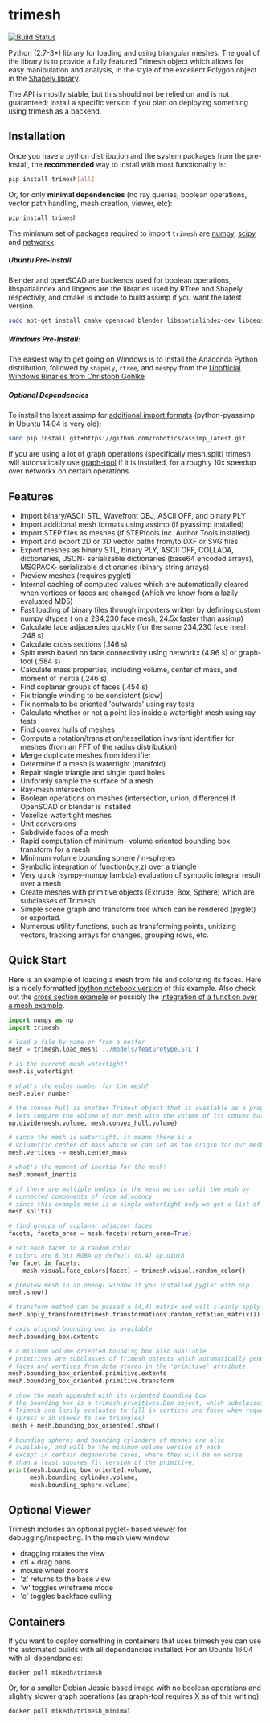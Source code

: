 # trimesh #
[![Build Status](https://travis-ci.org/mikedh/trimesh.svg?branch=master)](https://travis-ci.org/mikedh/trimesh)

Python (2.7-3*) library for loading and using triangular meshes. The goal of the library is to provide a fully featured Trimesh object which allows for easy manipulation and analysis, in the style of the excellent Polygon object in the [Shapely library](http://toblerity.org/shapely/manual.html).

The API is mostly stable, but this should not be relied on and is not guaranteed; install a specific version if you plan on deploying something using trimesh as a backend.

## Installation

Once you have a python distribution and the system packages from the pre-install, the **recommended** way to install with most functionality is:
```bash
pip install trimesh[all]
```

Or, for only **minimal dependencies** (no ray queries, boolean operations, vector path handling, mesh creation, viewer, etc):

```bash
pip install trimesh
```

The minimum set of packages required to import `trimesh` are
[numpy](http://www.numpy.org/), [scipy](http://www.scipy.org/) and [networkx](https://networkx.github.io/). 


##### Ubuntu Pre-install
Blender and openSCAD are backends used for boolean operations, libspatialindex and libgeos are the libraries used by RTree and Shapely respectivly, and cmake is include to build assimp if you want the latest version.

```bash
sudo apt-get install cmake openscad blender libspatialindex-dev libgeos-dev
```

##### Windows Pre-Install:
The easiest way to get going on Windows is to install the Anaconda Python distribution, followed by `shapely`, `rtree`, and `meshpy` from the [Unofficial Windows Binaries from Christoph Gohlke](http://www.lfd.uci.edu/~gohlke/pythonlibs/)

##### Optional Dependencies

To install the latest assimp for [additional import formats](http://www.assimp.org/main_features_formats.html) (python-pyassimp in Ubuntu 14.04 is very old):

```bash
sudo pip install git+https://github.com/robotics/assimp_latest.git
```

If you are using a lot of graph operations (specifically mesh.split) trimesh will automatically use [graph-tool](https://graph-tool.skewed.de/download) if it is installed, for a roughly 10x speedup over networkx on certain operations.


## Features

* Import binary/ASCII STL, Wavefront OBJ, ASCII OFF, and binary PLY
* Import additional mesh formats using assimp (if pyassimp installed)
* Import STEP files as meshes (if STEPtools Inc. Author Tools installed)
* Import and export 2D or 3D vector paths from/to DXF or SVG files
* Export meshes as binary STL, binary PLY, ASCII OFF, COLLADA, dictionaries, JSON- serializable dictionaries (base64 encoded arrays), MSGPACK- serializable dictionaries (binary string arrays)
* Preview meshes (requires pyglet)
* Internal caching of computed values which are automatically cleared when vertices or faces are changed (which we know from a lazily evaluated MD5)
* Fast loading of binary files through importers written by defining custom numpy dtypes ( on a 234,230 face mesh, 24.5x faster than assimp)
* Calculate face adjacencies quickly (for the same 234,230 face mesh .248 s)
* Calculate cross sections (.146 s)
* Split mesh based on face connectivity using networkx (4.96 s) or graph-tool (.584 s)
* Calculate mass properties, including volume, center of mass, and moment of inertia (.246 s)
* Find coplanar groups of faces (.454 s)
* Fix triangle winding to be consistent (slow)
* Fix normals to be oriented 'outwards' using ray tests
* Calculate whether or not a point lies inside a watertight mesh using ray tests
* Find convex hulls of meshes
* Compute a rotation/translation/tessellation invariant identifier for meshes (from an FFT of the radius distribution)
* Merge duplicate meshes from identifier
* Determine if a mesh is watertight (manifold)
* Repair single triangle and single quad holes
* Uniformly sample the surface of a mesh
* Ray-mesh intersection
* Boolean operations on meshes (intersection, union, difference) if OpenSCAD or blender is installed
* Voxelize watertight meshes
* Unit conversions
* Subdivide faces of a mesh
* Rapid computation of minimum- volume oriented bounding box transform for a mesh
* Minimum volume bounding sphere / n-spheres
* Symbolic integration of function(x,y,z) over a triangle
* Very quick (sympy-numpy lambda) evaluation of symbolic integral result over a mesh 
* Create meshes with primitive objects (Extrude, Box, Sphere) which are subclasses of Trimesh
* Simple scene graph and transform tree which can be rendered (pyglet) or exported.
* Numerous utility functions, such as transforming points, unitizing vectors, tracking arrays for changes, grouping rows, etc.

## Quick Start

Here is an example of loading a mesh from file and colorizing its faces. Here is a nicely formatted
[ipython notebook version](http://github.com/mikedh/trimesh/blob/master/examples/quick_start.ipynb) of this example. Also check out the [cross section example](https://github.com/mikedh/trimesh/blob/master/examples/section.ipynb) or possibly the [integration of a function over a mesh example](https://github.com/mikedh/trimesh/blob/master/examples/integrate.ipynb).

```python
import numpy as np
import trimesh

# load a file by name or from a buffer
mesh = trimesh.load_mesh('../models/featuretype.STL')

# is the current mesh watertight?
mesh.is_watertight

# what's the euler number for the mesh?
mesh.euler_number

# the convex hull is another Trimesh object that is available as a property
# lets compare the volume of our mesh with the volume of its convex hull
np.divide(mesh.volume, mesh.convex_hull.volume)

# since the mesh is watertight, it means there is a
# volumetric center of mass which we can set as the origin for our mesh
mesh.vertices -= mesh.center_mass

# what's the moment of inertia for the mesh?
mesh.moment_inertia

# if there are multiple bodies in the mesh we can split the mesh by
# connected components of face adjacency
# since this example mesh is a single watertight body we get a list of one mesh
mesh.split()

# find groups of coplanar adjacent faces
facets, facets_area = mesh.facets(return_area=True)

# set each facet to a random color
# colors are 8 bit RGBA by default (n,4) np.uint8
for facet in facets:
    mesh.visual.face_colors[facet] = trimesh.visual.random_color()

# preview mesh in an opengl window if you installed pyglet with pip
mesh.show()

# transform method can be passed a (4,4) matrix and will cleanly apply the transform
mesh.apply_transform(trimesh.transformations.random_rotation_matrix())

# axis aligned bounding box is available
mesh.bounding_box.extents

# a minimum volume oriented bounding box also available
# primitives are subclasses of Trimesh objects which automatically generate
# faces and vertices from data stored in the 'primitive' attribute
mesh.bounding_box_oriented.primitive.extents
mesh.bounding_box_oriented.primitive.transform

# show the mesh appended with its oriented bounding box
# the bounding box is a trimesh.primitives.Box object, which subclasses
# Trimesh and lazily evaluates to fill in vertices and faces when requested
# (press w in viewer to see triangles)
(mesh + mesh.bounding_box_oriented).show()

# bounding spheres and bounding cylinders of meshes are also
# available, and will be the minimum volume version of each
# except in certain degenerate cases, where they will be no worse
# than a least squares fit version of the primitive.
print(mesh.bounding_box_oriented.volume, 
      mesh.bounding_cylinder.volume,
      mesh.bounding_sphere.volume)

```

## Optional Viewer

Trimesh includes an optional pyglet- based viewer for debugging/inspecting. In the mesh view window:

* dragging rotates the view
* ctl + drag pans
* mouse wheel zooms
* 'z' returns to the base view 
* 'w' toggles wireframe mode
* 'c' toggles backface culling

## Containers
   
If you want to deploy something in containers that uses trimesh you can use the automated builds with all dependancies installed. For an Ubuntu 16.04 with all dependancies:

`docker pull mikedh/trimesh`

Or, for a smaller Debian Jessie based image with no boolean operations and slightly slower graph operations (as graph-tool requires X as of this writing):

`docker pull mikedh/trimesh_minimal`